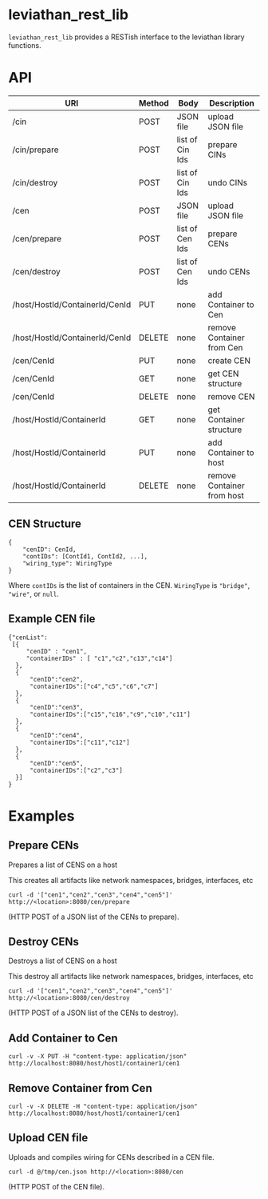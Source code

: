 # leviathan_rest_lib
`leviathan_rest_lib` provides a RESTish interface to the leviathan library 
functions.

# API
URI | Method | Body | Description
--- | ------ | ---- | -----------
/cin | POST | JSON file | upload JSON file
/cin/prepare | POST | list of Cin Ids | prepare CINs
/cin/destroy | POST | list of Cin Ids | undo CINs
/cen | POST | JSON file | upload JSON file
/cen/prepare | POST | list of Cen Ids | prepare CENs
/cen/destroy | POST | list of Cen Ids | undo CENs
/host/HostId/ContainerId/CenId | PUT | none | add Container to Cen
/host/HostId/ContainerId/CenId | DELETE | none | remove Container from Cen
/cen/CenId | PUT | none | create CEN
/cen/CenId | GET | none | get CEN structure
/cen/CenId | DELETE | none | remove CEN
/host/HostId/ContainerId | GET | none | get Container structure
/host/HostId/ContainerId | PUT | none | add Container to host
/host/HostId/ContainerId | DELETE | none | remove Container from host

## CEN Structure
```
{
    "cenID": CenId,
    "contIDs": [ContId1, ContId2, ...],
    "wiring_type": WiringType
}
```
Where `contIDs` is the list of containers in the CEN.  `WiringType` is
`"bridge"`, `"wire"`, or `null`.

## Example CEN file
```
{"cenList":
 [{
     "cenID" : "cen1",
     "containerIDs" : [ "c1","c2","c13","c14"]
  },
  {
      "cenID":"cen2",
      "containerIDs":["c4","c5","c6","c7"]
  },
  {
      "cenID":"cen3",
      "containerIDs":["c15","c16","c9","c10","c11"]
  },
  {
      "cenID":"cen4",
      "containerIDs":["c11","c12"]
  },
  {
      "cenID":"cen5",
      "containerIDs":["c2","c3"]
  }]
}
```

# Examples

## Prepare CENs
Prepares a list of CENS on a host

This creates all artifacts like network namespaces, bridges, interfaces, etc 
```
curl -d '["cen1","cen2","cen3","cen4","cen5"]' http://<location>:8080/cen/prepare
```
(HTTP POST of a JSON list of the CENs to prepare).


## Destroy CENs
Destroys a list of CENS on a host

This destroy all artifacts like network namespaces, bridges, interfaces, etc 
```
curl -d '["cen1","cen2","cen3","cen4","cen5"]' http://<location>:8080/cen/destroy
```
(HTTP POST of a JSON list of the CENs to destroy).


## Add Container to Cen
```
curl -v -X PUT -H "content-type: application/json" http://localhost:8080/host/host1/container1/cen1
```

## Remove Container from Cen
```
curl -v -X DELETE -H "content-type: application/json" http://localhost:8080/host/host1/container1/cen1
```

## Upload CEN file
Uploads and compiles wiring for CENs described in a CEN file.

```
curl -d @/tmp/cen.json http://<location>:8080/cen
```
(HTTP POST of the CEN file).
